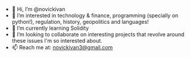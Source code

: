 - 👋 Hi, I’m @novickivan
- 👀 I’m interested in technology & finance, programming (specially on python!), regulation, history, geopolitics and languages!
- 🌱 I’m currently learning Solidity 
- 💞️ I’m looking to collaborate on interesting projects that revolve around these issues I'm so interested about.
- 📫 Reach me at: novickivan3@gmail.com

<!---
novickivan/novickivan is a ✨ special ✨ repository because its `README.md` (this file) appears on your GitHub profile.
You can click the Preview link to take a look at your changes.
--->

